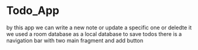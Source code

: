# Todo_App 
by this app we can write a new note or update a specific one or deledte it 
we used a room database as a local database to save todos 
there is a navigation bar with two main fragment and add button 
